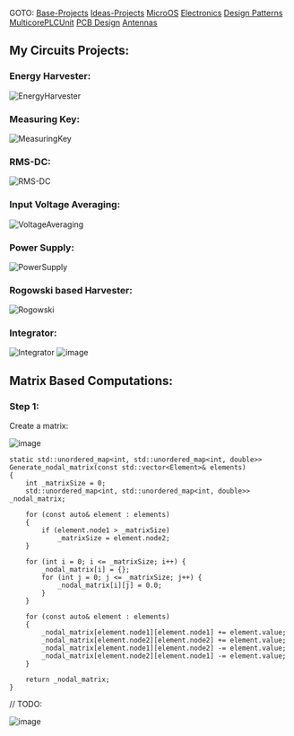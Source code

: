 GOTO: [Base-Projects](https://github.com/DamianKJKujawski/Base-Projects) [Ideas-Projects](https://github.com/DamianKJKujawski/Ideas-Projects) [MicroOS](https://github.com/DamianKJKujawski/MicroOS) [Electronics](https://github.com/DamianKJKujawski/Electronics) [Design Patterns](https://github.com/DamianKJKujawski/DesignPatterns) [MulticorePLCUnit](https://github.com/DamianKJKujawski/MulticorePLCUnit) [PCB Design](https://github.com/DamianKJKujawski/PCB) [Antennas](https://github.com/DamianKJKujawski/Antennas)

## My Circuits Projects:

### Energy Harvester:

![EnergyHarvester](https://github.com/DamianKJKujawski/Electronics/assets/160174331/aa29518a-8e5e-439b-899c-26476b152e70)

### Measuring Key:

![MeasuringKey](https://github.com/DamianKJKujawski/Electronics/assets/160174331/4978b6a8-224e-4489-80c5-559ec65f97e9)

### RMS-DC:

![RMS-DC](https://github.com/DamianKJKujawski/Electronics/assets/160174331/c0625742-801d-42d7-80d7-0df6dd739875)

### Input Voltage Averaging:

![VoltageAveraging](https://github.com/DamianKJKujawski/Electronics/assets/160174331/552a2721-1150-4b00-b61a-6610dc3066ee)

### Power Supply:

![PowerSupply](https://github.com/DamianKJKujawski/Electronics/assets/160174331/da543c2d-a200-40cf-9839-0b0436748f29)

### Rogowski based Harvester:

![Rogowski](https://github.com/DamianKJKujawski/Electronics/assets/160174331/8c22512a-cfa2-4a7e-9bac-cfe5aa433dfb)

### Integrator:

![Integrator](https://github.com/DamianKJKujawski/Electronics/assets/160174331/9ed7bf47-b429-4078-994c-abbf4b02e418)
![image](https://github.com/DamianKJKujawski/Electronics/assets/160174331/5e479710-9908-405c-a618-61153919bc3e)

## Matrix Based Computations:

### Step 1:

Create a matrix:

![image](https://github.com/DamianKJKujawski/Electronics/assets/160174331/5878106e-fe2b-4291-a94b-4be1e37d0e6b)

```
static std::unordered_map<int, std::unordered_map<int, double>> Generate_nodal_matrix(const std::vector<Element>& elements) 
{
    int _matrixSize = 0;
    std::unordered_map<int, std::unordered_map<int, double>> _nodal_matrix;

    for (const auto& element : elements) 
    {
        if (element.node1 > _matrixSize)
            _matrixSize = element.node2;
    }

    for (int i = 0; i <= _matrixSize; i++) {
        _nodal_matrix[i] = {};
        for (int j = 0; j <= _matrixSize; j++) {
            _nodal_matrix[i][j] = 0.0;
        }
    }

    for (const auto& element : elements)
    {
        _nodal_matrix[element.node1][element.node1] += element.value;
        _nodal_matrix[element.node2][element.node2] += element.value;
        _nodal_matrix[element.node1][element.node2] -= element.value;
        _nodal_matrix[element.node2][element.node1] -= element.value;
    }

    return _nodal_matrix;
}
```

// TODO:

![image](https://github.com/DamianKJKujawski/Electronics/assets/160174331/ab041ef9-1881-44cb-9b89-021ac249767e)
